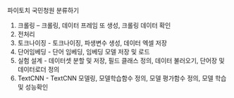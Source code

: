 파이토치 국민청원 분류하기

1. 크롤링 – 크롤링, 데이터 프레임 또 생성, 크롤링 데이터 확인
2. 전처리
3. 토크나이징 - 토크나이징, 파생변수 생성, 데이터 엑셀 저장
4. 단어임베딩 - 단어 임베딩, 임베딩 모델 저장 및 로드
5. 실험 설계 - 데이터셋 분할 및 저장, 필드 클래스 정의, 데이터 불러오기, 단어장 및 데이터로더 정의
6. TextCNN - TextCNN 모델링, 모델학습함수 정의, 모델 평가함수 정의, 모델 학습 및 성능확인
